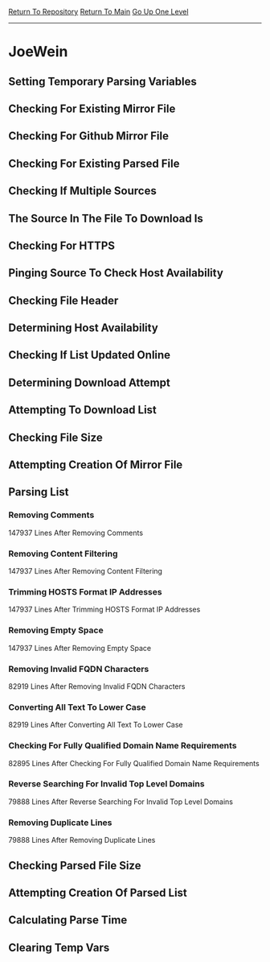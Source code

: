 [Return To Repository](https://github.com/deathbybandaid/piholeparser/)
[Return To Main](https://github.com/deathbybandaid/piholeparser/blob/master/RecentRunLogs/Mainlog.md)
[Go Up One Level](https://github.com/deathbybandaid/piholeparser/blob/master/RecentRunLogs/TopLevelScripts/30-Processing-External-Blacklists.md)
____________________________________
# JoeWein
## Setting Temporary Parsing Variables
## Checking For Existing Mirror File
## Checking For Github Mirror File
## Checking For Existing Parsed File
## Checking If Multiple Sources
## The Source In The File To Download Is
## Checking For HTTPS
## Pinging Source To Check Host Availability
## Checking File Header
## Determining Host Availability
## Checking If List Updated Online
## Determining Download Attempt
## Attempting To Download List
## Checking File Size
## Attempting Creation Of Mirror File
## Parsing List
### Removing Comments
147937 Lines After Removing Comments
### Removing Content Filtering
147937 Lines After Removing Content Filtering
### Trimming HOSTS Format IP Addresses
147937 Lines After Trimming HOSTS Format IP Addresses
### Removing Empty Space
147937 Lines After Removing Empty Space
### Removing Invalid FQDN Characters
82919 Lines After Removing Invalid FQDN Characters
### Converting All Text To Lower Case
82919 Lines After Converting All Text To Lower Case
### Checking For Fully Qualified Domain Name Requirements
82895 Lines After Checking For Fully Qualified Domain Name Requirements
### Reverse Searching For Invalid Top Level Domains
79888 Lines After Reverse Searching For Invalid Top Level Domains
### Removing Duplicate Lines
79888 Lines After Removing Duplicate Lines
## Checking Parsed File Size
## Attempting Creation Of Parsed List
## Calculating Parse Time
## Clearing Temp Vars
